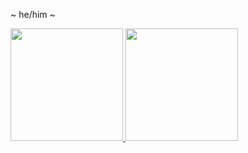 ~ he/him ~
<div>
  <a href="https://github.com/just-sleepy">
  <img height="180em" src="https://github-readme-stats.vercel.app/api?username=just-sleepy&show_icons=true&theme=dracula&include_all_commits=true&count_private=true"/>
  <img height="180em" src="https://github-readme-stats.vercel.app/api/top-langs/?username=just-sleepy&layout=compact&langs_count=7&theme=dracula"/>
</div>
